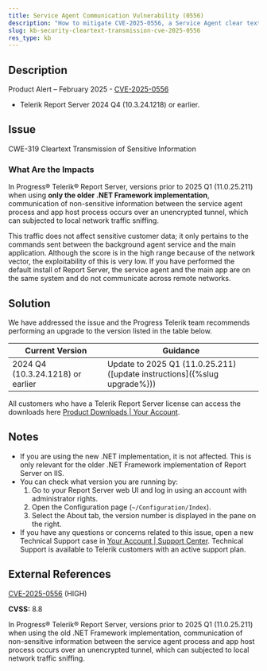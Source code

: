 ```yaml
---
title: Service Agent Communication Vulnerability (0556)
description: "How to mitigate CVE-2025-0556, a Service Agent clear text communication vulnerability in .NET Framework."
slug: kb-security-cleartext-transmission-cve-2025-0556
res_type: kb
---
```


## Description

Product Alert – February 2025 - [CVE-2025-0556](https://www.cve.org/CVERecord?id=CVE-2025-0556)

- Telerik Report Server 2024 Q4 (10.3.24.1218) or earlier.

## Issue

CWE-319 Cleartext Transmission of Sensitive Information

### What Are the Impacts

In Progress® Telerik® Report Server, versions prior to 2025 Q1 (11.0.25.211) when using **only the older .NET Framework implementation**, communication of non-sensitive information between the service agent process and app host process occurs over an unencrypted tunnel, which can subjected to local network traffic sniffing.

This traffic does not affect sensitive customer data; it only pertains to the commands sent between the background agent service and the main application. Although the score is in the high range because of the network vector, the exploitability of this is very low. If you have performed the default install of Report Server, the service agent and the main app are on the same system and do not communicate across remote networks.

## Solution

We have addressed the issue and the Progress Telerik team recommends performing an upgrade to the version listed in the table below.

| Current Version | Guidance |
|-----------------|----------|
| 2024 Q4 (10.3.24.1218) or earlier | Update to 2025 Q1 (11.0.25.211) ([update instructions]({%slug upgrade%})) |

All customers who have a Telerik Report Server license can access the downloads here [Product Downloads | Your Account](https://www.telerik.com/account/downloads/product-download?product=REPSERVER).

## Notes

- If you are using the new .NET implementation, it is not affected. This is only relevant for the older .NET Framework implementation of Report Server on IIS.
- You can check what version you are running by:
  1. Go to your Report Server web UI and log in using an account with administrator rights.
  1. Open the Configuration page (`~/Configuration/Index`).
  1. Select the About tab, the version number is displayed in the pane on the right.
- If you have any questions or concerns related to this issue, open a new Technical Support case in [Your Account | Support Center](https://www.telerik.com/account/support-center/contact-us/). Technical Support is available to Telerik customers with an active support plan.

## External References

[CVE-2025-0556](https://www.cve.org/CVERecord?id=CVE-2025-0556) (HIGH)

**CVSS:** 8.8

In Progress® Telerik® Report Server, versions prior to 2025 Q1 (11.0.25.211) when using the old .NET Framework implementation, communication of non-sensitive information between the service agent process and app host process occurs over an unencrypted tunnel, which can subjected to local network traffic sniffing.
